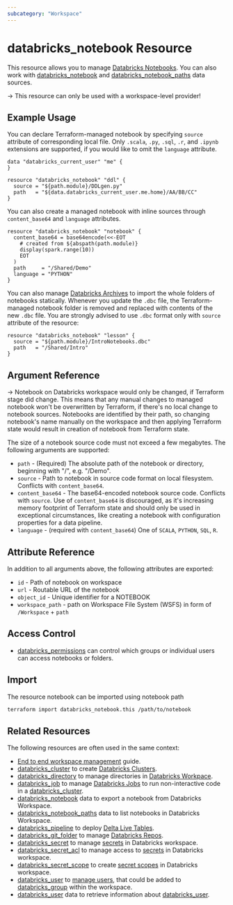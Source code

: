 ```yaml
---
subcategory: "Workspace"
---
```

# databricks_notebook Resource

This resource allows you to manage [Databricks Notebooks](https://docs.databricks.com/notebooks/index.html). You can also work with [databricks_notebook](../data-sources/notebook.md) and [databricks_notebook_paths](../data-sources/notebook_paths.md) data sources.

-> This resource can only be used with a workspace-level provider!

## Example Usage

You can declare Terraform-managed notebook by specifying `source` attribute of corresponding local file. Only `.scala`, `.py`, `.sql`, `.r`, and `.ipynb` extensions are supported, if you would like to omit the `language` attribute.

```hcl
data "databricks_current_user" "me" {
}

resource "databricks_notebook" "ddl" {
  source = "${path.module}/DDLgen.py"
  path   = "${data.databricks_current_user.me.home}/AA/BB/CC"
}
```

You can also create a managed notebook with inline sources through `content_base64` and `language` attributes.

```hcl
resource "databricks_notebook" "notebook" {
  content_base64 = base64encode(<<-EOT
    # created from ${abspath(path.module)}
    display(spark.range(10))
    EOT
  )
  path     = "/Shared/Demo"
  language = "PYTHON"
}
```

You can also manage [Databricks Archives](https://docs.databricks.com/notebooks/notebooks-manage.html#databricks-archive) to import the whole folders of notebooks statically. Whenever you update the `.dbc` file, the Terraform-managed notebook folder is removed and replaced with contents of the new `.dbc` file. You are strongly advised to use `.dbc` format only with `source` attribute of the resource:

```hcl
resource "databricks_notebook" "lesson" {
  source = "${path.module}/IntroNotebooks.dbc"
  path   = "/Shared/Intro"
}
```

## Argument Reference

-> Notebook on Databricks workspace would only be changed, if Terraform stage did change. This means that any manual changes to managed notebook won't be overwritten by Terraform, if there's no local change to notebook sources. Notebooks are identified by their path, so changing notebook's name manually on the workspace and then applying Terraform state would result in creation of notebook from Terraform state.

The size of a notebook source code must not exceed a few megabytes. The following arguments are supported:

* `path` -  (Required) The absolute path of the notebook or directory, beginning with "/", e.g. "/Demo".
* `source` - Path to notebook in source code format on local filesystem. Conflicts with `content_base64`.
* `content_base64` - The base64-encoded notebook source code. Conflicts with `source`. Use of `content_base64` is discouraged, as it's increasing memory footprint of Terraform state and should only be used in exceptional circumstances, like creating a notebook with configuration properties for a data pipeline.
* `language` -  (required with `content_base64`) One of `SCALA`, `PYTHON`, `SQL`, `R`.

## Attribute Reference

In addition to all arguments above, the following attributes are exported:

* `id` -  Path of notebook on workspace
* `url` - Routable URL of the notebook
* `object_id` -  Unique identifier for a NOTEBOOK
* `workspace_path` - path on Workspace File System (WSFS) in form of `/Workspace` + `path`

## Access Control

* [databricks_permissions](permissions.md#notebook-usage) can control which groups or individual users can access notebooks or folders.

## Import

The resource notebook can be imported using notebook path

```bash
terraform import databricks_notebook.this /path/to/notebook
```

## Related Resources

The following resources are often used in the same context:

* [End to end workspace management](../guides/workspace-management.md) guide.
* [databricks_cluster](cluster.md) to create [Databricks Clusters](https://docs.databricks.com/clusters/index.html).
* [databricks_directory](directory.md) to manage directories in [Databricks Workpace](https://docs.databricks.com/workspace/workspace-objects.html).
* [databricks_job](job.md) to manage [Databricks Jobs](https://docs.databricks.com/jobs.html) to run non-interactive code in a [databricks_cluster](cluster.md).
* [databricks_notebook](../data-sources/notebook.md) data to export a notebook from Databricks Workspace.
* [databricks_notebook_paths](../data-sources/notebook_paths.md) data to list notebooks in Databricks Workspace.
* [databricks_pipeline](pipeline.md) to deploy [Delta Live Tables](https://docs.databricks.com/data-engineering/delta-live-tables/index.html).
* [databricks_git_folder](git_folder.md) to manage [Databricks Repos](https://docs.databricks.com/repos.html).
* [databricks_secret](secret.md) to manage [secrets](https://docs.databricks.com/security/secrets/index.html#secrets-user-guide) in Databricks workspace.
* [databricks_secret_acl](secret_acl.md) to manage access to [secrets](https://docs.databricks.com/security/secrets/index.html#secrets-user-guide) in Databricks workspace.
* [databricks_secret_scope](secret_scope.md) to create [secret scopes](https://docs.databricks.com/security/secrets/index.html#secrets-user-guide) in Databricks workspace.
* [databricks_user](user.md) to [manage users](https://docs.databricks.com/administration-guide/users-groups/users.html), that could be added to [databricks_group](group.md) within the workspace.
* [databricks_user](../data-sources/user.md) data to retrieve information about [databricks_user](user.md).
